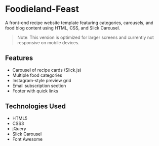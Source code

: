 # Foodieland-Feast
A front-end recipe website template featuring categories, carousels, and food blog content using HTML, CSS, and Slick Carousel.

>  Note: This version is optimized for larger screens and currently not responsive on mobile devices.

##  Features
- Carousel of recipe cards (Slick.js)
- Multiple food categories
- Instagram-style preview grid
- Email subscription section
- Footer with quick links

##  Technologies Used
- HTML5
- CSS3
- jQuery
- Slick Carousel
- Font Awesome
